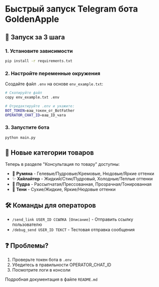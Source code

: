 # Быстрый запуск Telegram бота GoldenApple

## 🚀 Запуск за 3 шага

### 1. Установите зависимости
```bash
pip install -r requirements.txt
```

### 2. Настройте переменные окружения
Создайте файл `.env` на основе `env_example.txt`:
```bash
# Скопируйте файл
copy env_example.txt .env

# Отредактируйте .env и укажите:
BOT_TOKEN=ваш_токен_от_BotFather
OPERATOR_CHAT_ID=ваш_ID_чата
```

### 3. Запустите бота
```bash
python main.py
```

## 📱 Новые категории товаров

Теперь в разделе "Консультация по товару" доступны:

- 🌸 **Румяна** - Гелевые/Пудровые/Кремовые, Нюдовые/Яркие оттенки
- ✨ **Хайлайтер** - Жидкий/Стик/Пудровый, Холодные/Теплые оттенки  
- 🌟 **Пудра** - Рассыпчатая/Прессованная, Прозрачная/Тонированная
- 👀 **Тени** - Сухие/Жидкие, Яркие/Нюдовые оттенки

## 🛠️ Команды для операторов

- `/send_link USER_ID ССЫЛКА [Описание]` - Отправить ссылку пользователю
- `/debug_send USER_ID ТЕКСТ` - Тестовая отправка сообщения

## ❓ Проблемы?

1. Проверьте токен бота в `.env`
2. Убедитесь в правильности OPERATOR_CHAT_ID
3. Посмотрите логи в консоли

Подробная документация в файле `README.md` 